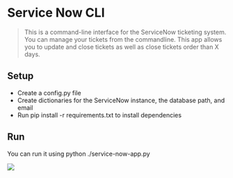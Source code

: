 # Service Now CLI

> This is a command-line interface for the ServiceNow ticketing system. You can manage your tickets from the commandline. This app
allows you to update and close tickets as well as close tickets order than X days.

## Setup
- Create a config.py file
- Create dictionaries for the ServiceNow instance, the database path, and email
- Run pip install -r requirements.txt to install dependencies
## Run
You can run it using python ./service-now-app.py

<img src="https://tylerjdev.sfo2.cdn.digitaloceanspaces.com/servicenow.png">


